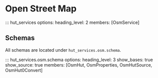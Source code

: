# Open Street Map

::: hut_services
options:
heading_level: 2
members: [OsmService]

## Schemas

All schemas are located under `hut_services.osm.schema`.

::: hut_services.osm.schema
options:
heading_level: 3
show_bases: true
show_source: true
members: [OsmHut, OsmProperties, OsmHutSource, OsmHut0Convert]
